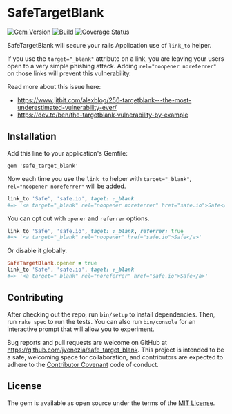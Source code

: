 # SafeTargetBlank
[![Gem Version](https://badge.fury.io/rb/safe_target_blank.svg)](http://badge.fury.io/rb/safe_target_blank)
[![Build](https://travis-ci.org/jvenezia/safe_target_blank.svg?branch=master)](https://travis-ci.org/jvenezia/safe_target_blank)
[![Coverage Status](https://coveralls.io/repos/github/jvenezia/safe_target_blank/badge.svg?branch=master)](https://coveralls.io/github/jvenezia/safe_target_blank?branch=master)

SafeTargetBlank will secure your rails Application use of `link_to` helper.

If you use the `target="_blank"` attribute on a link, you are leaving your users open to a very simple phishing attack.
Adding `rel="noopener noreferrer"` on those links will prevent this vulnerability.

Read more about this issue here:
- https://www.jitbit.com/alexblog/256-targetblank---the-most-underestimated-vulnerability-ever/
- https://dev.to/ben/the-targetblank-vulnerability-by-example

## Installation
Add this line to your application's Gemfile:

    gem 'safe_target_blank'

Now each time you use the `link_to` helper with `target="_blank"`, `rel="noopener noreferrer"` will be added.
 
```ruby
link_to 'Safe', 'safe.io', taget: :_blank
#=> '<a target="_blank" rel="noopener noreferrer" href="safe.io">Safe</a>'
``` 

You can opt out with `opener` and `referrer` options.

```ruby
link_to 'Safe', 'safe.io', taget: :_blank, referrer: true
#=> '<a target="_blank" rel="noopener" href="safe.io">Safe</a>'
``` 

Or disable it globally.

```ruby
SafeTargetBlank.opener = true
link_to 'Safe', 'safe.io', taget: :_blank
#=> '<a target="_blank" rel="noreferrer" href="safe.io">Safe</a>'
``` 

## Contributing
After checking out the repo, run `bin/setup` to install dependencies. Then, run `rake spec` to run the tests. You can also run `bin/console` for an interactive prompt that will allow you to experiment.

Bug reports and pull requests are welcome on GitHub at https://github.com/jvenezia/safe_target_blank. This project is intended to be a safe, welcoming space for collaboration, and contributors are expected to adhere to the [Contributor Covenant](http://contributor-covenant.org) code of conduct.

## License
The gem is available as open source under the terms of the [MIT License](http://opensource.org/licenses/MIT).

